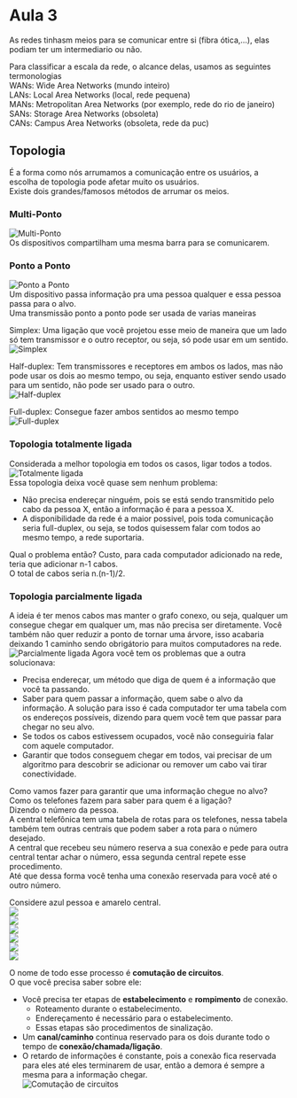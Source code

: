 # Aula 3

As redes tinhasm meios para se comunicar entre si (fibra ótica,...), elas podiam ter um intermediario ou não.  

Para classificar a escala da rede, o alcance delas, usamos as seguintes termonologias  
WANs: Wide Area Networks (mundo inteiro)  
LANs: Local Area Networks (local, rede pequena)  
MANs: Metropolitan Area Networks (por exemplo, rede do rio de janeiro)   
SANs: Storage Area Networks (obsoleta)  
CANs: Campus Area Networks (obsoleta, rede da puc)

## Topologia
É a forma como nós arrumamos a comunicação entre os usuários, a escolha de topologia pode afetar muito os usuários.  
Existe dois grandes/famosos métodos de arrumar os meios.  

### Multi-Ponto  
![Multi-Ponto](1.PNG)  
Os dispositivos compartilham uma mesma barra para se comunicarem.  

### Ponto a Ponto  
![Ponto a Ponto](2.PNG)  
Um dispositivo passa informação pra uma pessoa qualquer e essa pessoa passa para o alvo.  
Uma transmissão ponto a ponto pode ser usada de varias maneiras  

Simplex: Uma ligação que você projetou esse meio de maneira que um lado só tem transmissor e o outro receptor, ou seja, só pode usar em um sentido.  
![Simplex](3.PNG)  

Half-duplex: Tem transmissores e receptores em ambos os lados, mas não pode usar os dois ao mesmo tempo, ou seja, enquanto estiver sendo usado para um sentido, não pode ser usado para o outro.  
![Half-duplex](4.PNG)  

Full-duplex: Consegue fazer ambos sentidos ao mesmo tempo  
![Full-duplex](5.PNG)  

### Topologia totalmente ligada
Considerada a melhor topologia em todos os casos, ligar todos a todos.  
![Totalmente ligada](6.PNG)  
Essa topologia deixa você quase sem nenhum problema:  
* Não precisa endereçar ninguém, pois se está sendo transmitido pelo cabo da pessoa X, então a informação é para a pessoa X.  
* A disponibilidade da rede é a maior possivel, pois toda comunicação seria full-duplex, ou seja, se todos quisessem falar com todos ao mesmo tempo, a rede suportaria.  

Qual o problema então? Custo, para cada computador adicionado na rede, teria que adicionar n-1 cabos.  
O total de cabos seria n.(n-1)/2.  

### Topologia parcialmente ligada
A ideia é ter menos cabos mas manter o grafo conexo, ou seja, qualquer um consegue chegar em qualquer um, mas não precisa ser diretamente. Você também não quer reduzir a ponto de tornar uma árvore, isso acabaria deixando 1 caminho sendo obrigátorio para muitos computadores na rede.    
![Parcialmente ligada](7.PNG)
Agora você tem os problemas que a outra solucionava:  
* Precisa endereçar, um método que diga de quem é a informação que você ta passando.   
* Saber para quem passar a informação, quem sabe o alvo da informação. A solução para isso é cada computador ter uma tabela com os endereços possíveis, dizendo para quem você tem que passar para chegar no seu alvo.  
* Se todos os cabos estivessem ocupados, você não conseguiria falar com aquele computador.  
* Garantir que todos conseguem chegar em todos, vai precisar de um algoritmo para descobrir se adicionar ou remover um cabo vai tirar conectividade.  

Como vamos fazer para garantir que uma informação chegue no alvo?  
Como os telefones fazem para saber para quem é a ligação?  
Dizendo o número da pessoa.  
A central telefônica tem uma tabela de rotas para os telefones, nessa tabela também tem outras centrais que podem saber a rota para o número desejado.  
A central que recebeu seu número reserva a sua conexão e pede para outra central tentar achar o número, essa segunda central repete esse procedimento.  
Até que dessa forma você tenha uma conexão reservada para você até o outro número.  

Considere azul pessoa e amarelo central.  
![](8.PNG)  
![](9.PNG)  
![](10.PNG)  
![](11.PNG)  
![](12.PNG)  
![](13.PNG)  

O nome de todo esse processo é **comutação de circuitos**.  
O que você precisa saber sobre ele:  
* Você precisa ter etapas de **estabelecimento** e **rompimento** de conexão.  
  * Roteamento durante o estabelecimento.  
  * Endereçamento é necessário para o estabelecimento.  
  * Essas etapas são procedimentos de sinalização.  
* Um **canal/caminho** continua reservado para os dois durante todo o tempo de **conexão/chamada/ligação**.  
* O retardo de informações é constante, pois a conexão fica reservada para eles até eles terminarem de usar, então a demora é sempre a mesma para a informação chegar.  
![Comutação de circuitos](14.PNG)

